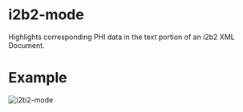 i2b2-mode
==========
Highlights corresponding PHI data in the text portion of an i2b2 XML Document.

Example
=========
![i2b2-mode](http://i.imgur.com/UB46dA2.png)
